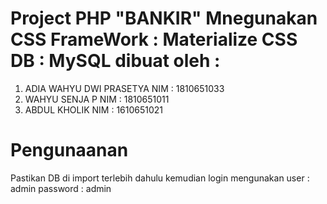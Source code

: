 Project PHP "BANKIR"
Mnegunakan 
CSS FrameWork : Materialize CSS
DB            : MySQL
dibuat oleh :
==================================
1. ADIA WAHYU DWI PRASETYA NIM : 1810651033
2. WAHYU SENJA P NIM : 1810651011
3. ABDUL KHOLIK NIM : 1610651021

Pengunaanan 
==================================
Pastikan DB di import terlebih dahulu kemudian login
mengunakan user : admin password : admin
